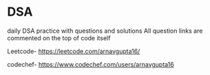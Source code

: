 # DSA

daily DSA practice with questions and solutions
All question links are commented on the top of code itself

Leetcode-  https://leetcode.com/arnavgupta16/

codechef-  https://www.codechef.com/users/arnavgupta16
